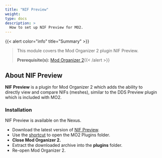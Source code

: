 ```yaml
---
title: "NIF Preview"
weight:
type: docs
description: >
  How to set up NIF Preview for MO2.
---
```


{{< alert color="info" title="Summary" >}}
> This module covers the Mod Organizer 2 plugin NIF Preview.<p>
> **Prerequisite(s):** [Mod Organizer 2](/bg/tool-setup/mo2/){{< /alert >}}

## About NIF Preview

**NIF Preview** is a plugin for Mod Organizer 2 which adds the ability to directly view and compare NIFs (meshes), similar to the DDS Preview plugin which is included with MO2.

### Installation

NIF Preview is available on the Nexus.

- Download the latest version of [NIF Preview](https://www.nexusmods.com/skyrimspecialedition/mods/69813?tab=files).
- Use the [shortcut](/Pictures/bg/mo2-plugins-folder-shortcut.png) to open the MO2 Plugins folder.
- **Close Mod Organizer 2.**
- Extract the downloaded archive into the **plugins** folder.
- Re-open Mod Organizer 2.